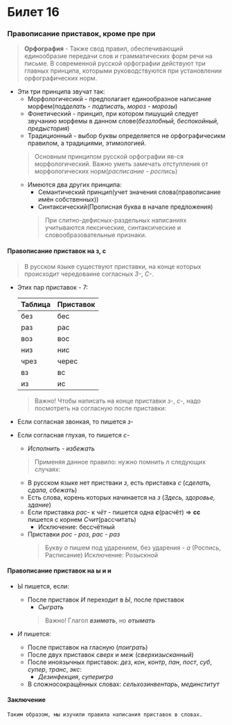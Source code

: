 # Билет 16

### Правописание приставок, кроме пре при

> **Орфография** - Также свод правил, обеспечивающий единообразие передачи слов и грамматических форм речи на письме. 
> В современной русской орфографии действуют три главных принципа, которыми руководствуются при установлении орфографических норм.

- Эти три принципа звучат так:
    * Морфологичесикй - предполагает единообразное написание морфем(*подделать - подписать, мороз - морозы*)
    * Фонетический - принцип, при котором пишущий следует звучанию морфемы в данном слове(*беззлобный, беспокойный, предыстория*)
    * Традиционный - выбор буквы определяется не орфографичесикм правилом, а традициями, этимологией.
    > Основным принципом русской орфографии яв-ся морфологический. Важно уметь замечать отступления от морфологических норм(*расписание - роспись*)
    * Имеются два других принципа:
        * Семантический принцип(учет значения слова(правописание имён собственных))
        * Синтаксический(Прописная буква в начале предложения)
        > При слитно-дефисных-раздельных написаниях учитываются лексические, синтаксические и словообразовательные признаки.

#### Правописание приставок на з, с
> В русском языке существуют приставки, на конце которых происходит чередоваине согласных *З-*, *С-*.
- Этих пар приставок - 7:
    
    | Таблица | Приставок |
    | ------- | --------- |
    | без | бес |
    | раз | рас |
    | воз | вос |
    | низ | нис | 
    | чрез | черес | 
    | вз | вс | 
    | из | ис | 

    > Важно! Чтобы написать на конце приставки *з-*, *с-*, надо посмотреть на согласную после приставки:
- Если согласная звонкая, то пишется *з-*
- Если согласная глухая, то пишется *с-*
    * *Исполнить - избежать*

    > Применяя данное правило: нужно помнить л следующих случаях:
    * В русском языке нет пристваки *з*, есть приставка *с* (*сделать, сдала, сбежать*)
    * Есть слова, корень которых начинается на *з* (*Здесь, здоровье, здание*)
    * Если приставка *рас-* к *чёт* - пишется одна ***с***(расчёт) => **сс** пишется с корнем *Счит*(рассчитать)
        * Исключение: бессчётный
    * Приставки *рос* - *роз*, *рас* - *раз*
        > Букву *о* пишем под ударением, без ударения - *а* (Роспись, Расписание) Исключение: Розыскной

#### Правописание приставок на ы и и 

- Ы пишется, если:
    * После приставок *И* переходит в *Ы*, после приставок
        * *Сыграть*
        > Важно! Глагол ***взимать***, но ***отымать***

- *И* пишется:
    * После приставок на гласную (*поиграть*)
    * После двух приставок *сверх* и *меж* (*сверхизысканный*)
    * После иноязычных приставок: *дез*, *кон*, *контр*, *пан*, *пост*, *суб*, *супер*, *транс*, *экс*:
        * *Дезинфекция*, *суперигра*
    * В сложносокращённых словах: *сельхозинвентарь*, *мединститут*


#### Заключение 

```
Таким образом, мы изучили правила написания приставок в словах.
```